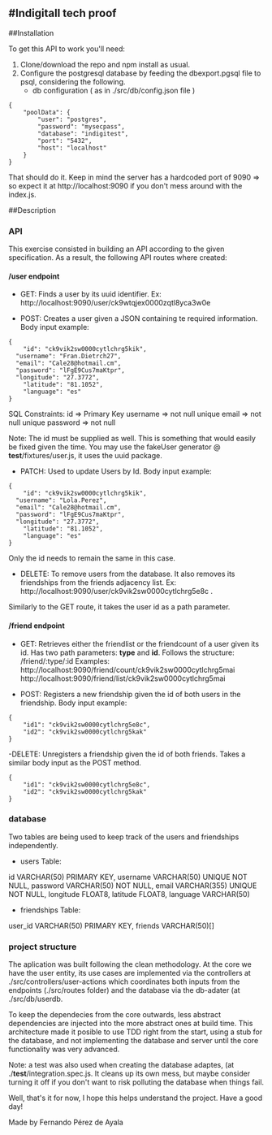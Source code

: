 #Indigitall tech proof
---

##Installation

  To get this API to work you'll need:

  1) Clone/download the repo and npm install as usual.
  2) Configure the postgresql database by feeding the dbexport.pgsql file to psql, considering the following.
      - db configuration ( as in ./src/db/config.json file )

```
{
	"poolData": {
		"user": "postgres",
		"password": "mysecpass",
		"database": "indigitest",
		"port": "5432",
		"host": "localhost"		
	}
}
```
  That should do it. Keep in mind the server has a hardcoded port of 9090 => so expect it at http://localhost:9090 if you don't mess around with the index.js.

##Description

### API

This exercise consisted in building an API according to the given specification. As a result, the following API routes where created:

#### /user endpoint
- GET: Finds a user by its uuid identifier. Ex: http://localhost:9090/user/ck9wtqjex0000zqtl8yca3w0e 

- POST: Creates a user given a JSON containing te required information. Body input example:

```
{
	"id": "ck9vik2sw0000cytlchrg5kik",
  "username": "Fran.Dietrch27",
  "email": "Cale28@hotmail.cm",
  "password": "lFgE9Cus7maKtpr",
  "longitude": "27.3772", 
	"latitude": "81.1052",
	"language": "es"
}

```
SQL Constraints:
id => Primary Key
username => not null unique
email => not null unique
password => not null

Note: The id must be supplied as well. This is something that would easily be fixed given the time. You may use the fakeUser generator @ __test__/fixtures/user.js, it uses the uuid package.

- PATCH: Used to update Users by Id. Body input example:
```
{
	"id": "ck9vik2sw0000cytlchrg5kik",
  "username": "Lola.Perez",
  "email": "Cale28@hotmail.cm",
  "password": "lFgE9Cus7maKtpr",
  "longitude": "27.3772", 
	"latitude": "81.1052",
	"language": "es"
}
```
Only the id needs to remain the same in this case.

- DELETE: To remove users from the database. It also removes its friendships from the friends adjacency list. Ex: http://localhost:9090/user/ck9vik2sw0000cytlchrg5e8c .

Similarly to the GET route, it takes the user id as a path parameter.

#### /friend endpoint

- GET: Retrieves either the friendlist or the friendcount of a user given its id. Has two path parameters: **type** and **id**. 
  Follows the structure: /friend/:type/:id
  Examples: 
    http://localhost:9090/friend/count/ck9vik2sw0000cytlchrg5mai 
    http://localhost:9090/friend/list/ck9vik2sw0000cytlchrg5mai

- POST: Registers a new friendship given the id of both users in the friendship. Body input example:

``` 
{
	"id1": "ck9vik2sw0000cytlchrg5e8c",
	"id2": "ck9vik2sw0000cytlchrg5kak"
}
```
-DELETE: Unregisters a friendship given the id of both friends. Takes a similar body input as the POST method.

```
{
	"id1": "ck9vik2sw0000cytlchrg5e8c",
	"id2": "ck9vik2sw0000cytlchrg5kak"
}
```

### database

Two tables are being used to keep track of the users and friendships independently.

  - users Table:

  id VARCHAR(50) PRIMARY KEY,
  username VARCHAR(50) UNIQUE NOT NULL,
  password VARCHAR(50) NOT NULL,
  email VARCHAR(355) UNIQUE NOT NULL,
  longitude FLOAT8,
  latitude FLOAT8,
  language VARCHAR(50)

  - friendships Table:

  user_id VARCHAR(50) PRIMARY KEY,
  friends VARCHAR(50)[]

### project structure

  The aplication was built following the clean methodology. At the core we have the user entity, its use cases are implemented via the controllers at ./src/controllers/user-actions which coordinates both inputs from the endpoints (./src/routes folder) and the database via the db-adater (at ./src/db/userdb.

  To keep the dependecies from the core outwards, less abstract dependencies are injected into the more abstract ones at build time. This architecture made it posible to use TDD right from the start, using a stub for the database, and not implementing the database and server until the core functionality was very advanced.

Note: a test was also used when creating the database adaptes, (at ./__test__/integration.spec.js. It cleans up its own mess, but maybe consider turning it off if you don't want to risk polluting the database when things fail.


Well, that's it for now, I hope this helps understand the project. Have a good day!


Made by Fernando Pérez de Ayala
